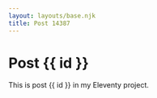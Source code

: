 ```yaml
---
layout: layouts/base.njk
title: Post 14387
---
```


# Post {{ id }}

This is post {{ id }} in my Eleventy project.
